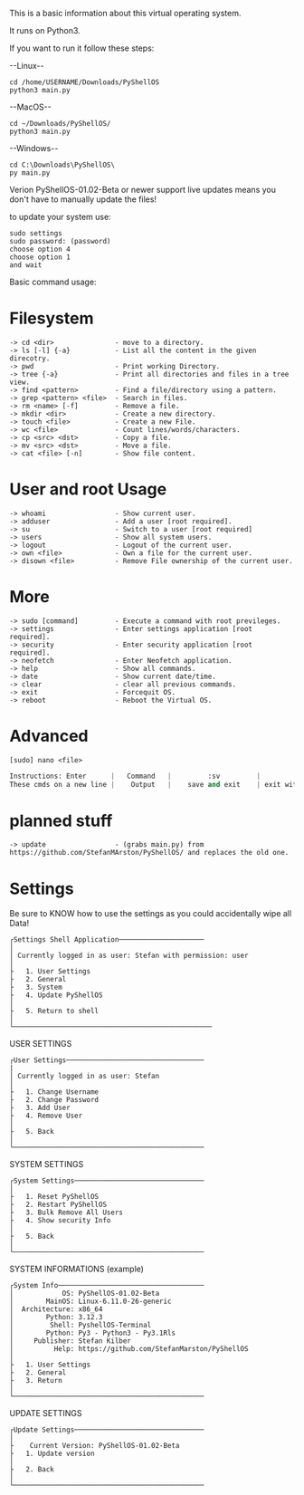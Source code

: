 This is a basic information about this virtual operating system.

It runs on Python3.

If you want to run it follow these steps:

--Linux--
```shell
cd /home/USERNAME/Downloads/PyShellOS
python3 main.py
```
--MacOS--
```shell
cd ~/Downloads/PyShellOS/
python3 main.py
```
--Windows--
```shell
cd C:\Downloads\PyShellOS\
py main.py
```

Verion PyShellOS-01.02-Beta or newer support live updates means you don't have to manually update the files!

to update your system use:

```shell
sudo settings
sudo password: (password)
choose option 4
choose option 1
and wait
```

Basic command usage:

# Filesystem #

```shell
-> cd <dir>               - move to a directory.
-> ls [-l] {-a}           - List all the content in the given direcotry.
-> pwd                    - Print working Directory.
-> tree {-a}              - Print all directories and files in a tree view.
-> find <pattern>         - Find a file/directory using a pattern.
-> grep <pattern> <file>  - Search in files.
-> rm <name> [-f]         - Remove a file.
-> mkdir <dir>            - Create a new directory.
-> touch <file>           - Create a new File.
-> wc <file>              - Count lines/words/characters.
-> cp <src> <dst>         - Copy a file.
-> mv <src> <dst>         - Move a file.
-> cat <file> [-n]        - Show file content.
```

# User and root Usage #

```shell
-> whoami                 - Show current user.
-> adduser                - Add a user [root required].
-> su                     - Switch to a user [root required]
-> users                  - Show all system users.
-> logout                 - Logout of the current user.
-> own <file>             - Own a file for the current user.
-> disown <file>          - Remove File ownership of the current user.
```

# More #

```shell
-> sudo [command]         - Execute a command with root previleges.
-> settings               - Enter settings application [root required].
-> security               - Enter security application [root required].
-> neofetch               - Enter Neofetch application.
-> help                   - Show all commands.
-> date                   - Show current date/time.
-> clear                  - clear all previous commands.
-> exit                   - Forcequit OS.
-> reboot                 - Reboot the Virtual OS.
```

# Advanced #

```shell
[sudo] nano <file>
```
```Python
Instructions: Enter      |   Command   |         :sv         |        :sn          |      :clear      |         :del         |
These cmds on a new line |    Output   |    save and exit    | exit without saving | clear whole file | delete previous line |
 ```


# planned stuff #
```shell
-> update                 - (grabs main.py) from https://github.com/StefanMArston/PyShellOS/ and replaces the old one.
```


# Settings #
Be sure to KNOW how to use the settings as you could accidentally wipe all Data!

```shell
┌Settings Shell Application─────────────────────
│
│ Currently logged in as user: Stefan with permission: user
│
├   1. User Settings
├   2. General
├   3. System
├   4. Update PyShellOS
│
├   5. Return to shell
│
└─────────────────────────────────────────────────
```

USER SETTINGS

```shell
┌User Settings──────────────────────────────────
|
│ Currently logged in as user: Stefan
│
├   1. Change Username
├   2. Change Password
├   3. Add User
├   4. Remove User
│
├   5. Back
│
└───────────────────────────────────────────────
```

SYSTEM SETTINGS

```shell
┌System Settings────────────────────────────────
│
├   1. Reset PyShellOS
├   2. Restart PyShellOS
├   3. Bulk Remove All Users
├   4. Show security Info
│
├   5. Back
│
└───────────────────────────────────────────────
```

SYSTEM INFORMATIONS (example)

```shell
┌System Info────────────────────────────────────
│            OS: PyShellOS-01.02-Beta
│        MainOS: Linux-6.11.0-26-generic
│  Architecture: x86_64
│        Python: 3.12.3
│         Shell: PyshellOS-Terminal
│        Python: Py3 - Python3 - Py3.1Rls
│     Publisher: Stefan Kilber
│          Help: https://github.com/StefanMarston/PyShellOS
│
├   1. User Settings
├   2. General
├   3. Return
│
└───────────────────────────────────────────────
```

UPDATE SETTINGS

```shell
┌Update Settings────────────────────────────────
│
├    Current Version: PyShellOS-01.02-Beta
├   1. Update version
│
├   2. Back
│
└───────────────────────────────────────────────

```
